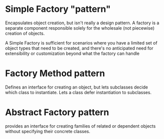 # Simple Factory "pattern"
Encapsulates object creation, but isn't really a design pattern. A factory is a separate component responsible solely for the wholesale (not piecewise) creation of objects. 

A Simple Factory is sufficient for scenarios where you have a limited set of object types that need to be created, and there's no anticipated need for extensibility or customization beyond what the factory can handle

# Factory Method pattern
Defines an interface for creating an object, but lets subclasses decide which class to instantiate. Lets a class defer instantiation to subclasses.

# Abstract Factory pattern
provides an interface for creating families of related or dependent objects without specifying their concrete classes.